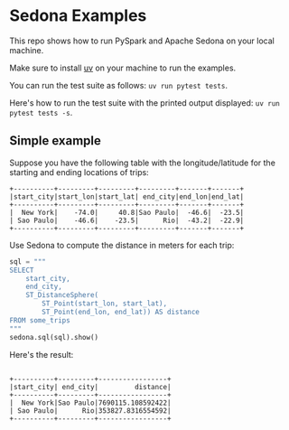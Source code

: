 # Sedona Examples

This repo shows how to run PySpark and Apache Sedona on your local machine.

Make sure to install [uv](https://docs.astral.sh/uv/) on your machine to run the examples.

You can run the test suite as follows: `uv run pytest tests`.

Here's how to run the test suite with the printed output displayed: `uv run pytest tests -s`.

## Simple example

Suppose you have the following table with the longitude/latitude for the starting and ending locations of trips:

```
+----------+---------+---------+---------+-------+-------+
|start_city|start_lon|start_lat| end_city|end_lon|end_lat|
+----------+---------+---------+---------+-------+-------+
|  New York|    -74.0|     40.8|Sao Paulo|  -46.6|  -23.5|
| Sao Paulo|    -46.6|    -23.5|      Rio|  -43.2|  -22.9|
+----------+---------+---------+---------+-------+-------+
```

Use Sedona to compute the distance in meters for each trip:

```python
sql = """
SELECT 
    start_city,
    end_city,
    ST_DistanceSphere(
        ST_Point(start_lon, start_lat),
        ST_Point(end_lon, end_lat)) AS distance
FROM some_trips
"""
sedona.sql(sql).show()
```

Here's the result:

```

+----------+---------+-----------------+
|start_city| end_city|         distance|
+----------+---------+-----------------+
|  New York|Sao Paulo|7690115.108592422|
| Sao Paulo|      Rio|353827.8316554592|
+----------+---------+-----------------+
```
